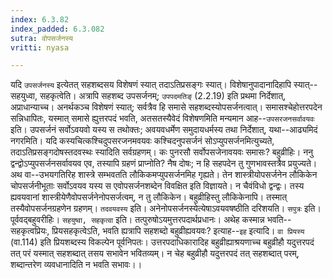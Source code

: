 ```yaml
---
index: 6.3.82
index_padded: 6.3.082
sutra: वोपसर्जनस्य
vritti: nyasa

---
```

यदि `उपसर्जनस्य` इत्येतत् सहशब्दसय विशेषणं स्यात् तदाऽतिप्रसङ्गः स्यात्। विशेषानुपादानादिहापि स्यात्--सहयुध्वा, सहकृत्वेति। अत्रापि सहशब्द उपसर्जनम्; `उपपदमतिङ्` (2.2.19) इति प्रथमा निर्देशात्, अप्राधान्याच्च। अनर्थकञ्च विशेषणं स्यात्; सर्वत्रैव हि समासे सहशब्दस्योपसर्जनत्वात्। समासश्चेहोत्तरपदेन सन्निधापितः, यस्मात् समासे ह्युत्तरपदं भवति, अतसतस्यैवेदं विशेषणमिति मन्यमान आह--`उपसरजनसर्वावयवः` इति। उपसर्जनं सर्वोऽवयवो यस्य स तथोक्तः; अवयवधर्मेण समुदायधर्मस्य तथा निर्देशात्, यथा--आढ्यमिदं नगरमिति। यदि कस्यचित्कश्चिदुपसरजनमवयवः कश्चिदनुपसर्जनं सोऽप्युपसर्जनमित्युच्यते, तदाऽतिप्रसङ्गदोषस्तदवस्थः स्यादिति सर्वग्रहणम्। कः पुनरसौ सर्वोपसजेनावयवः समासः? बहुव्रीहिः। ननु द्वन्द्वोऽप्युपसर्जनसर्वावयव एव, तस्यापि ग्रहणं प्राप्नोति? नैष दोषः; न हि सहपदेन तु गुणभावस्तत्रैव प्रयुज्यते। अथ वा--उभयगतिरिह शास्त्रे सम्भवतति लौकिकमप्युपसर्जनमिह गृह्यते। तेन शास्त्रीयोपसर्जनेन लौकिकेन चोपसर्जनीभूताः सर्वोऽवयव यस्य स एवोपसर्जनशब्देन विवक्षित इति विज्ञायते। न चैवंविधो द्वन्द्वः। तस्य ह्यवयवानां शास्त्रीयेणैवोपसर्जनेनोपसर्जत्वम्, न तु लौकिकेन। बहुव्रीहिस्तु लौकिकेनापि। तस्मात् तस्यैवोपसर्जनग्रहणेन ग्रहणम्। `तदवयवस्य` इति। अनेनोपसर्जनस्येत्येषाऽवयवषष्ठीति दरिशयति। `सपुत्रः` इति। पूर्ववद्बहुवरीहिः।
`सहयुष्वा, सहकृत्वा` इति। तत्पुरुषोऽयमुत्तरपदार्थप्रधानः।
अथेह कस्मान्न भवति--सहकृत्वप्रियः, प्रियसहकृत्वेऽति, भवति ह्यत्रापि सहशब्दो बहुव्रीह्यवयवः? इत्याह--`इह` इत्यादि। `वा प्रियस्य` (वा.114) इति प्रियशब्दस्य विकल्पेन पूर्वनिपतः। उत्तरपदाधिकारादिह बहुव्रीह्याश्रयणाच्च बहुव्रीहौ यदुत्तरपदं तत् परं यस्मात् सहशब्दात् तसय सभावेन भवितव्यम्। न चेह बहुव्रीहौ यदुत्तरपदं तत् सहशब्दात् परम्, शब्दान्तरेण व्यवधानादिति न भवति सभावः।।